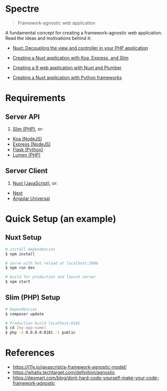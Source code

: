 # Spectre

> Framework-agnostic web application

A fundamental concept for creating a framework-agnostic web application. Read the ideas and motivations behind it:

* [Nuxt: Decoupling the view and controller in your PHP application](https://www.codementor.io/lautiamkok/decoupling-the-view-and-controller-in-your-php-application-introducing-nuxt-c4awxbol0)

* [Creating a Nuxt application with Koa, Express, and Slim](https://www.codementor.io/lautiamkok/creating-a-nuxt-application-with-koa-express-and-slim-cfqjp0ylw)

* [Creating a R web application with Nuxt and Plumber](https://www.codementor.io/lautiamkok/creating-a-r-web-application-with-nuxt-and-plumber-dnsjkq4wq)

* [Creating a Nuxt application with Python frameworks](https://www.codementor.io/lautiamkok/creating-a-nuxt-application-with-python-frameworks-kd2yjqsfx)

# Requirements

## Server API

1. [Slim (PHP)](https://www.slimframework.com/), or:

* [Koa (NodeJS)](http://flask.pocoo.org/)
* [Express (NodeJS)](https://expressjs.com/)
* [Flask (Python)](http://flask.pocoo.org/)
* [Lumen (PHP)](https://lumen.laravel.com/)

## Server Client

1. [Nuxt (JavaScript)](https://nuxtjs.org/), or:

* [Next](https://nextjs.org/)
* [Angular Universal](https://angular.io/guide/universal)

# Quick Setup (an example)

## Nuxt Setup

``` bash
# install dependencies
$ npm install

# serve with hot reload at localhost:3000
$ npm run dev

# build for production and launch server
$ npm start
```

## Slim (PHP) Setup

``` bash
# Dependencies
$ composer update

# Production build localhost:8181
$ cd [my-app-name]
$ php -S 0.0.0.0:8181 -t public
```

# References

* https://j11y.io/javascript/a-framework-agnostic-model/
* https://whatis.techtarget.com/definition/agnostic
* https://desmart.com/blog/dont-hard-code-yourself-make-your-code-framework-agnostic
